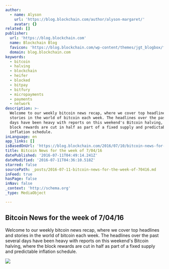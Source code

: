 ```yaml
---
author:
  - name: Alyson
    url: 'https://blog.blockchain.com/author/alyson-margaret/'
    avatar: {}
related: []
publisher:
  url: 'https://blog.blockchain.com'
  name: Blockchain Blog
  favicon: 'https://blog.blockchain.com/wp-content/themes/jgt_blogbox/favicon.ico'
  domain: blog.blockchain.com
keywords:
  - bitcoin
  - halving
  - blockchain
  - heifer
  - blocked
  - bitpay
  - bitfury
  - micropayments
  - payments
  - network
description: >-
  Welcome to our weekly bitcoin news recap, where we cover top headlines and
  stories in the world of bitcoin each week. The headlines over the past several
  days have been heavy with reports on this weekend's Bitcoin halving, where the
  block rewards are cut in half as part of a fixed supply and predictable
  inflation schedule.
inLanguage: en
app_links: []
isBasedOnUrl: 'https://blog.blockchain.com/2016/07/10/bitcoin-news-for-the-week-of-70416/'
title: Bitcoin News for the week of 7/04/16
datePublished: '2016-07-11T04:49:14.241Z'
dateModified: '2016-07-11T04:36:10.518Z'
starred: false
sourcePath: _posts/2016-07-11-bitcoin-news-for-the-week-of-70416.md
inFeed: true
hasPage: false
inNav: false
_context: 'http://schema.org'
_type: MediaObject

---
```

<article style=""><h1>Bitcoin News for the week of 7/04/16</h1><p>Welcome to our weekly bitcoin news recap, where we cover top headlines and stories in the world of bitcoin each week. The headlines over the past several days have been heavy with reports on this weekend's Bitcoin halving, where the block rewards are cut in half as part of a fixed supply and predictable inflation schedule.</p><img src="https://blog.blockchain.com/wp-content/uploads/2016/07/heifer.png" /></article>